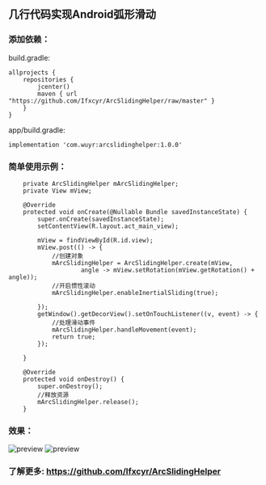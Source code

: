## 几行代码实现Android弧形滑动
### 添加依赖：
build.gradle:
```
allprojects {
    repositories {
        jcenter()
        maven { url "https://github.com/Ifxcyr/ArcSlidingHelper/raw/master" }
    }
}
```
app/build.gradle:
```
implementation 'com.wuyr:arcslidinghelper:1.0.0'
```
### 简单使用示例：
```
    private ArcSlidingHelper mArcSlidingHelper;
    private View mView;

    @Override
    protected void onCreate(@Nullable Bundle savedInstanceState) {
        super.onCreate(savedInstanceState);
        setContentView(R.layout.act_main_view);

        mView = findViewById(R.id.view);
        mView.post(() -> {
            //创建对象
            mArcSlidingHelper = ArcSlidingHelper.create(mView,
                    angle -> mView.setRotation(mView.getRotation() + angle));
            //开启惯性滚动
            mArcSlidingHelper.enableInertialSliding(true);

        });
        getWindow().getDecorView().setOnTouchListener((v, event) -> {
            //处理滑动事件
            mArcSlidingHelper.handleMovement(event);
            return true;
        });

    }

    @Override
    protected void onDestroy() {
        super.onDestroy();
        //释放资源
        mArcSlidingHelper.release();
    }
```
### 效果：
![preview](https://github.com/wuyr/ArcSlidingHelper/raw/master/preview.gif) ![preview](https://github.com/wuyr/ArcSlidingHelper/raw/master/preview2.gif)
### 了解更多: https://github.com/Ifxcyr/ArcSlidingHelper
